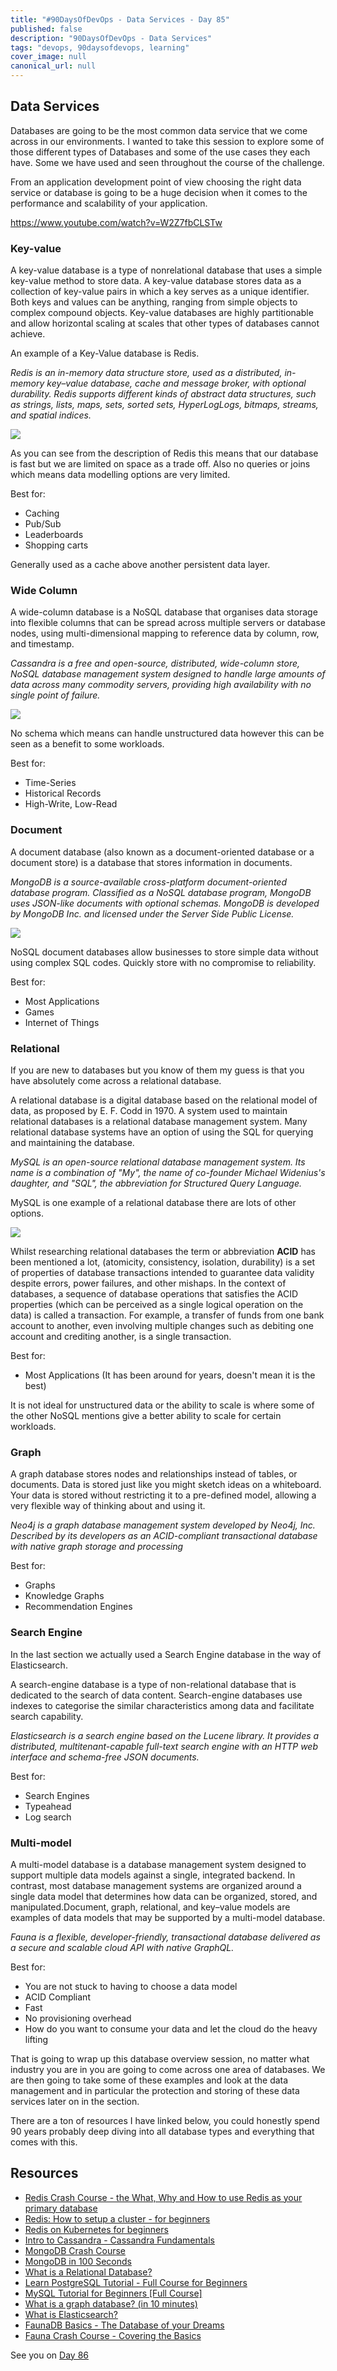 ```yaml
---
title: "#90DaysOfDevOps - Data Services - Day 85"
published: false
description: "90DaysOfDevOps - Data Services"
tags: "devops, 90daysofdevops, learning"
cover_image: null
canonical_url: null
---
```

## Data Services

Databases are going to be the most common data service that we come across in our environments. I wanted to take this session to explore some of those different types of Databases and some of the use cases they each have. Some we have used and seen throughout the course of the challenge. 

From an application development point of view choosing the right data service or database is going to be a huge decision when it comes to the performance and scalability of your application. 

https://www.youtube.com/watch?v=W2Z7fbCLSTw

### Key-value

A key-value database is a type of nonrelational database that uses a simple key-value method to store data. A key-value database stores data as a collection of key-value pairs in which a key serves as a unique identifier. Both keys and values can be anything, ranging from simple objects to complex compound objects. Key-value databases are highly partitionable and allow horizontal scaling at scales that other types of databases cannot achieve.

An example of a Key-Value database is Redis. 

*Redis is an in-memory data structure store, used as a distributed, in-memory key–value database, cache and message broker, with optional durability. Redis supports different kinds of abstract data structures, such as strings, lists, maps, sets, sorted sets, HyperLogLogs, bitmaps, streams, and spatial indices.*

![](Images/Day85_Data1.png)

As you can see from the description of Redis this means that our database is fast but we are limited on space as a trade off. Also no queries or joins which means data modelling options are very limited. 

Best for: 
- Caching 
- Pub/Sub
- Leaderboards 
- Shopping carts

Generally used as a cache above another persistent data layer. 

### Wide Column

A wide-column database is a NoSQL database that organises data storage into flexible columns that can be spread across multiple servers or database nodes, using multi-dimensional mapping to reference data by column, row, and timestamp.

*Cassandra is a free and open-source, distributed, wide-column store, NoSQL database management system designed to handle large amounts of data across many commodity servers, providing high availability with no single point of failure.*

![](Images/Day85_Data2.png)

No schema which means can handle unstructured data however this can be seen as a benefit to some workloads. 

Best for: 
- Time-Series 
- Historical Records 
- High-Write, Low-Read 

### Document

A document database (also known as a document-oriented database or a document store) is a database that stores information in documents. 

*MongoDB is a source-available cross-platform document-oriented database program. Classified as a NoSQL database program, MongoDB uses JSON-like documents with optional schemas. MongoDB is developed by MongoDB Inc. and licensed under the Server Side Public License.*

![](Images/Day85_Data3.png)

NoSQL document databases allow businesses to store simple data without using complex SQL codes. Quickly store with no compromise to reliability. 

Best for: 

- Most Applications 
- Games 
- Internet of Things 

### Relational

If you are new to databases but you know of them my guess is that you have absolutely come across a relational database. 

A relational database is a digital database based on the relational model of data, as proposed by E. F. Codd in 1970. A system used to maintain relational databases is a relational database management system. Many relational database systems have an option of using the SQL for querying and maintaining the database.

*MySQL is an open-source relational database management system. Its name is a combination of "My", the name of co-founder Michael Widenius's daughter, and "SQL", the abbreviation for Structured Query Language.*

MySQL is one example of a relational database there are lots of other options. 

![](Images/Day85_Data4.png)

Whilst researching relational databases the term or abbreviation **ACID** has been mentioned a lot, (atomicity, consistency, isolation, durability) is a set of properties of database transactions intended to guarantee data validity despite errors, power failures, and other mishaps. In the context of databases, a sequence of database operations that satisfies the ACID properties (which can be perceived as a single logical operation on the data) is called a transaction. For example, a transfer of funds from one bank account to another, even involving multiple changes such as debiting one account and crediting another, is a single transaction. 

Best for: 
- Most Applications (It has been around for years, doesn't mean it is the best)

It is not ideal for unstructured data or the ability to scale is where some of the other NoSQL mentions give a better ability to scale for certain workloads. 

### Graph

A graph database stores nodes and relationships instead of tables, or documents. Data is stored just like you might sketch ideas on a whiteboard. Your data is stored without restricting it to a pre-defined model, allowing a very flexible way of thinking about and using it.

*Neo4j is a graph database management system developed by Neo4j, Inc. Described by its developers as an ACID-compliant transactional database with native graph storage and processing*

Best for: 

- Graphs
- Knowledge Graphs
- Recommendation Engines

### Search Engine

In the last section we actually used a Search Engine database in the way of Elasticsearch. 

A search-engine database is a type of non-relational database that is dedicated to the search of data content. Search-engine databases use indexes to categorise the similar characteristics among data and facilitate search capability.

*Elasticsearch is a search engine based on the Lucene library. It provides a distributed, multitenant-capable full-text search engine with an HTTP web interface and schema-free JSON documents.*

Best for: 

- Search Engines 
- Typeahead 
- Log search

### Multi-model

A multi-model database is a database management system designed to support multiple data models against a single, integrated backend. In contrast, most database management systems are organized around a single data model that determines how data can be organized, stored, and manipulated.Document, graph, relational, and key–value models are examples of data models that may be supported by a multi-model database. 

*Fauna is a flexible, developer-friendly, transactional database delivered as a secure and scalable cloud API with native GraphQL.*

Best for: 

- You are not stuck to having to choose a data model
- ACID Compliant
- Fast 
- No provisioning overhead
- How do you want to consume your data and let the cloud do the heavy lifting

That is going to wrap up this database overview session, no matter what industry you are in you are going to come across one area of databases. We are then going to take some of these examples and look at the data management and in particular the protection and storing of these data services later on in the section. 

There are a ton of resources I have linked below, you could honestly spend 90 years probably deep diving into all database types and everything that comes with this. 

## Resources 

- [Redis Crash Course - the What, Why and How to use Redis as your primary database](https://www.youtube.com/watch?v=OqCK95AS-YE)
- [Redis: How to setup a cluster - for beginners](https://www.youtube.com/watch?v=GEg7s3i6Jak)
- [Redis on Kubernetes for beginners](https://www.youtube.com/watch?v=JmCn7k0PlV4)
- [Intro to Cassandra - Cassandra Fundamentals](https://www.youtube.com/watch?v=YjYWsN1vek8)
- [MongoDB Crash Course](https://www.youtube.com/watch?v=ofme2o29ngU)
- [MongoDB in 100 Seconds](https://www.youtube.com/watch?v=-bt_y4Loofg)
- [What is a Relational Database?](https://www.youtube.com/watch?v=OqjJjpjDRLc)
- [Learn PostgreSQL Tutorial - Full Course for Beginners](https://www.youtube.com/watch?v=qw--VYLpxG4)
- [MySQL Tutorial for Beginners [Full Course]](https://www.youtube.com/watch?v=7S_tz1z_5bA)
- [What is a graph database? (in 10 minutes)](https://www.youtube.com/watch?v=REVkXVxvMQE)
- [What is Elasticsearch?](https://www.youtube.com/watch?v=ZP0NmfyfsoM)
- [FaunaDB Basics - The Database of your Dreams](https://www.youtube.com/watch?v=2CipVwISumA)
- [Fauna Crash Course - Covering the Basics](https://www.youtube.com/watch?v=ihaB7CqJju0)


See you on [Day 86](day86.md)